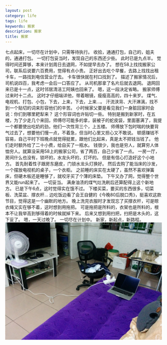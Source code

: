 ```yaml
---
layout: post
category: life
tags: life
keywords: 搬家
description: 搬家
title: 搬家
---
```


七点起床，一切尽在计划中，只需等待执行。
收拾，通通打包，自己的，姐夫的，通通打包。
一切打包妥当时，发现自己的东西还少些。
此时已是九点半。
觉得时间还算够，本来计划周日去退网，不如提早去办了。
想在58上找找搬家公司，联系后说要六百费用，觉得有点小贵。
正好出去吃个早餐，去路上找找出租卡车，一路找到电信营业厅去。
卡车很快就在村口找到了。
描述了搬家情况后，司机说四百，我考虑一会后一口答应了。
从司机那拿了名片后就去退网。
退网回来已是十一点，这时邻居清洁工阿姨也回来了。
嗯，这一段决定省略。
搬家师傅过来时十二点。
这时才仔细端详他，带着眼镜，瘦瘦高高的，四十来岁。
煤气、电视机、打包、小包，下去，上来，下去，上来…。
汗流浃背、大汗淋漓，找不到一个贴切的词来形容他们的辛苦。
小时候家父要是看见我们一身脏回家时会说：你们到哪里耙犁来？
这个形容词也许贴切一些。
特别是搬到新家时，在五楼，为了少走几个来回，师傅尽可能多的拿，装被子的蛇皮袋，里面塞满了，我提一个都要使出吃奶的劲，他们一次性背三个，上五楼。
师傅放下包时喘的快要背气过去了，想要他们慢一点，不着急，但当时心里又担心又不敢说。
顿感赚钱不容易，自己平时下班晚点就觉得挺累，跟他们比起来，真是太不把钱当钱了。
他们走时额外给了二十小费，给自买了一瓶水。
钱很少，我也是穷人，就算穷人体恤穷人。就算没采用58上的搬家公司，省了两百，自己少省了一点。
一房一厅，房间什么也没有，锁坏的，水龙头坏的，灯坏的。
但是有信心打造好这个小地方。
首先耐着性子跟房东磨皮，门锁水龙头灯换好。
然后去购了能当床的沙发，一个摆放电视机的桌子，一个衣柜。
之前睡的床实在太硬了，虽然不喜欢弹簧床，但硬木板还是睡够了，就咬牙买了个薄的床垫。
下午又办了网，觉得整个世界又能run起来了。
一切妥当。
满身油渍的煤气灶洗刷后还算配得上这个新地方。
已是下午6点，这时觉得实在饿不过。
下楼买菜，要买的东西很多，切菜板、洗菜盆、撑衣杆...
边吃饭边看了会王自健的《今晚80后脱口秀》，挺喜欢这款节目，觉得这是一个幽默的地方。
晚上洗完衣服时才发现忘了买撑衣杆，可是晾衣绳又实在够不着，这时想到用拖把。
可是拖把是所料的，衣架也是所料的，根本不让我举高到够得着的时候就掉下来。
后来又想到用扫把，扫把是木头的，这下妥了。
嗯，一天过晚了。
一切尽在计划中。
新家，新起点，新路程。
![image](/images/new_home.jpg)